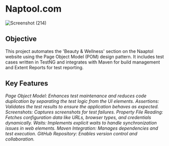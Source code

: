 # Naptool.com

![Screenshot (214)](https://github.com/user-attachments/assets/e3e2b46f-64d1-47dd-9b31-b26bd487832d)

## Objective
This project automates the 'Beauty & Wellness' section on the Naaptol website using the Page Object Model (POM) design pattern. It includes test cases written in TestNG and integrates with Maven for build management and Extent Reports for test reporting.

## Key Features

*Page Object Model: Enhances test maintenance and reduces code duplication by separating the test logic from the UI elements.*
*Assertions: Validates the test results to ensure the application behaves as expected.*
*Screenshots: Captures screenshots for test failures.*
*Property File Reading: Fetches configuration data like URLs, browser types, and credentials dynamically.*
*Waits: Implements explicit waits to handle synchronization issues in web elements.*
*Maven Integration: Manages dependencies and test execution.*
*GitHub Repository: Enables version control and collaboration.*
